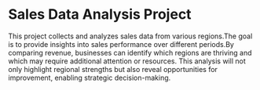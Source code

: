 # Sales Data Analysis Project
This project collects and analyzes sales data from various regions.The goal is to provide insights into sales performance over different periods.By comparing revenue, businesses can identify which regions are thriving and which may require additional attention or resources. This analysis will not only highlight regional strengths but also reveal opportunities for improvement, enabling strategic decision-making.
